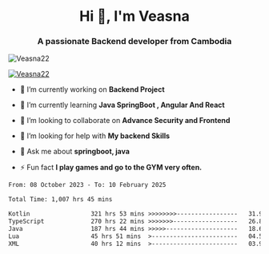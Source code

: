 <h1 align="center">Hi 👋, I'm Veasna</h1>
<h3 align="center">A passionate Backend developer from Cambodia</h3>

<p align="left"> <img src="https://komarev.com/ghpvc/?username=Veasna22&label=Profile%20views&color=0e75b6&style=flat" alt="Veasna22" /> </p>

<p align="left"> <a href="https://github.com/ryo-ma/github-profile-trophy"><img src="https://github-profile-trophy.vercel.app/?username=veasna22&theme=dracula" alt="Veasna22" /></a> </p>

- 🔭 I’m currently working on **Backend Project**

- 🌱 I’m currently learning **Java SpringBoot , Angular And React**

- 👯 I’m looking to collaborate on **Advance Security and Frontend**

- 🤝 I’m looking for help with **My backend Skills**

- 💬 Ask me about **springboot, java**

- ⚡ Fun fact **I play games and go to the GYM very often.**

<!--START_SECTION:waka-->

```txt
From: 08 October 2023 - To: 10 February 2025

Total Time: 1,007 hrs 45 mins

Kotlin                 321 hrs 53 mins >>>>>>>>-----------------   31.94 %
TypeScript             270 hrs 22 mins >>>>>>>------------------   26.83 %
Java                   187 hrs 44 mins >>>>>--------------------   18.63 %
Lua                    45 hrs 51 mins  >------------------------   04.55 %
XML                    40 hrs 12 mins  >------------------------   03.99 %
```

<!--END_SECTION:waka-->
